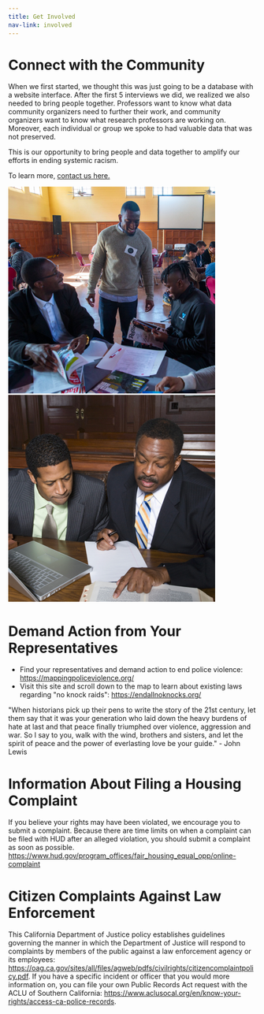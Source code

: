 ```yaml
---
title: Get Involved
nav-link: involved
---
```

<div class="container">
    <div class="row">
        <div class="col-6">
            <h1>Connect with the Community</h1>
            <p>When we first started, we thought this was just going to be a database with a website interface. After the first 5 interviews we did, we realized we also needed to bring people together. Professors want to know what data community organizers need to further their work, and community organizers want to know what research professors are working on. Moreover, each individual or group we spoke to had valuable data that was not preserved. </p>
            <p>This is our opportunity to bring people and data together to amplify our efforts in ending systemic racism.</p>
            <p>To learn more, <a href="contact.html">contact us here.</a></p>
        </div>
        <div class="col-3">
           <img src="images/collab_workshops.png" alt="Workshops" class="img-fluid py-3">
        </div>
        <div class="col-3">
            <img src="images/collab_lawclinic.png" alt="Law Clinic" class="img-fluid py-3">
        </div>
    </div>
    <div class="row">
        <div class="col-12">
            <h1>Demand Action from Your Representatives</h1>
            <p><ul>
            <li>Find your representatives and demand action to end police violence: <a href="https://mappingpoliceviolence.org/">https://mappingpoliceviolence.org/</a></li>
            <li>Visit this site and scroll down to the map to learn about existing laws regarding "no knock raids": <a href="https://endallnoknocks.org/">https://endallnoknocks.org/</a></li>
            </ul></p>
            <p class="quote">"When historians pick up their pens to write the story of the 21st century, let them say that it was your generation who laid down the heavy burdens of hate at last and that peace finally triumphed over violence, aggression and war. So I say to you, walk with the wind, brothers and sisters, and let the spirit of peace and the power of everlasting love be your guide." - John Lewis</p>
        </div>
    </div>
    <div class="row">
        <div class="col-6">
            <h1>Information About Filing a Housing Complaint</h1>
            <p>If you believe your rights may have been violated, we encourage you to submit a complaint. Because there are time limits on when a complaint can be filed with HUD after an alleged violation, you should submit a complaint as soon as possible.
            <a href="https://www.hud.gov/program_offices/fair_housing_equal_opp/online-complaint">https://www.hud.gov/program_offices/fair_housing_equal_opp/online-complaint</a></p>
        </div>
        <div class="col-6">
            <h1>Citizen Complaints Against Law Enforcement</h1>
            <p>This California Department of Justice policy establishes guidelines governing the manner in which the Department of Justice will respond to complaints by members of the public against a law enforcement agency or its employees: <a href="https://oag.ca.gov/sites/all/files/agweb/pdfs/civilrights/citizencomplaintpolicy.pdf">https://oag.ca.gov/sites/all/files/agweb/pdfs/civilrights/citizencomplaintpolicy.pdf</a>.  If you have a specific incident or officer that you would more information on, you can file your own Public Records Act request with the ACLU of Southern California: <a href="https://www.aclusocal.org/en/know-your-rights/access-ca-police-records">https://www.aclusocal.org/en/know-your-rights/access-ca-police-records</a>.</p>
        </div>
    </div>
</div>
